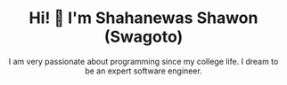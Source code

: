 <h1 align="center">Hi! 👋 I'm Shahanewas Shawon (Swagoto) </h1>
<p align="center">I am very passionate about programming since my college life. I dream to be an expert software engineer.</p>
